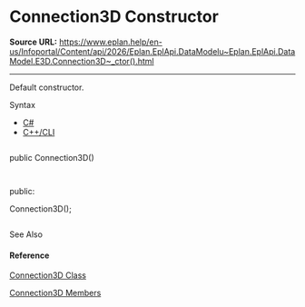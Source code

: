 # Connection3D Constructor

**Source URL:** https://www.eplan.help/en-us/Infoportal/Content/api/2026/Eplan.EplApi.DataModelu~Eplan.EplApi.DataModel.E3D.Connection3D~_ctor().html

---

Default constructor.

Syntax

- [C#](#i-syntax-CS)
- [C++/CLI](#i-syntax-CPP2005)

```
```
public Connection3D()
```
```

```
```
public:
Connection3D();
```
```



See Also

#### Reference

[Connection3D Class](Eplan.EplApi.DataModelu~Eplan.EplApi.DataModel.E3D.Connection3D.html)
  
[Connection3D Members](Eplan.EplApi.DataModelu~Eplan.EplApi.DataModel.E3D.Connection3D_members.html)